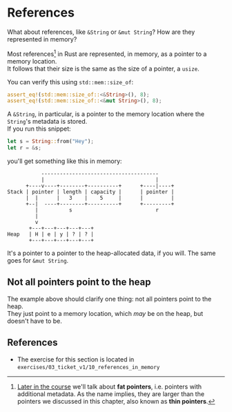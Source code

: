 # References

What about references, like `&String` or `&mut String`? How are they represented in memory?

Most references[^fat] in Rust are represented, in memory, as a pointer to a memory location.\
It follows that their size is the same as the size of a pointer, a `usize`.

You can verify this using `std::mem::size_of`:

```rust
assert_eq!(std::mem::size_of::<&String>(), 8);
assert_eq!(std::mem::size_of::<&mut String>(), 8);
```

A `&String`, in particular, is a pointer to the memory location where the `String`'s metadata is stored.\
If you run this snippet:

```rust
let s = String::from("Hey");
let r = &s;
```

you'll get something like this in memory:

```
           --------------------------------------
           |                                    |
      +----v----+--------+----------+      +----|----+
Stack | pointer | length | capacity |      | pointer |
      |  |      |   3    |    5     |      |         |
      +--|  ----+--------+----------+      +---------+
         |          s                           r
         |
         v
       +---+---+---+---+---+
Heap   | H | e | y | ? | ? |
       +---+---+---+---+---+
```

It's a pointer to a pointer to the heap-allocated data, if you will.
The same goes for `&mut String`.

## Not all pointers point to the heap

The example above should clarify one thing: not all pointers point to the heap.\
They just point to a memory location, which _may_ be on the heap, but doesn't have to be.

## References

- The exercise for this section is located in `exercises/03_ticket_v1/10_references_in_memory`

[^fat]: [Later in the course](../04_traits/06_str_slice.md) we'll talk about **fat pointers**,
i.e. pointers with additional metadata. As the name implies, they are larger than
the pointers we discussed in this chapter, also known as **thin pointers**.
